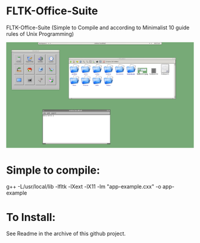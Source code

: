 # FLTK-Office-Suite
FLTK-Office-Suite (Simple to Compile and according to Minimalist 10 guide rules of Unix Programming)

![FLTK OFFICE SUITE](https://github.com/spartrekus/FLTK-Office-Suite/blob/master/floffice-0.1.png) 


# Simple to compile:
g++ -L/usr/local/lib -lfltk -lXext -lX11 -lm  "app-example.cxx"  -o app-example

# To Install:
See Readme in the archive of this github project.

